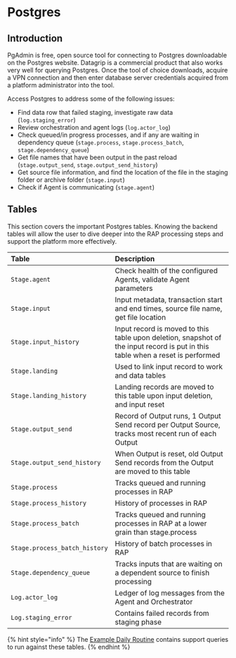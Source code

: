 # Postgres

## Introduction

PgAdmin is free, open source tool for connecting to Postgres downloadable on the Postgres website. Datagrip is a commercial product that also works very well for querying Postgres. Once the tool of choice downloads, acquire a VPN connection and then enter database server credentials acquired from a platform administrator into the tool. 

Access Postgres to address some of the following issues:

* Find data row that failed staging, investigate raw data \(`log.staging_error`\)
* Review orchestration and agent logs \(`log.actor_log`\)
* Check queued/in progress processes, and if any are waiting in dependency queue \(`stage.process`, `stage.process_batch`, `stage.dependency_queue`\)
* Get file names that have been output in the past reload \(`stage.output_send`, `stage.output_send_history`\)
* Get source file information, and find the location of the file in the staging folder or archive folder \(`stage.input`\)
* Check if Agent is communicating \(`stage.agent`\)

## Tables

This section covers the important Postgres tables. Knowing the backend tables will allow the user to dive deeper into the RAP processing steps and support the platform more effectively.

| **Table** | **Description** |
| :--- | :--- |
| `Stage.agent` | Check health of the configured Agents, validate Agent parameters |
| `Stage.input` | Input metadata, transaction start and end times, source file name, get file location |
| `Stage.input_history` | Input record is moved to this table upon deletion, snapshot of the input record is put in this table when a reset is performed |
| `Stage.landing` | Used to link input record to work and data tables |
| `Stage.landing_history` | Landing records are moved to this table upon input deletion, and input reset |
| `Stage.output_send` | Record of Output runs, 1 Output Send record per Output Source, tracks most recent run of each Output |
| `Stage.output_send_history` | When Output is reset, old Output Send records from the Output are moved to this table |
| `Stage.process` | Tracks queued and running processes in RAP |
| `Stage.process_history` | History of processes in RAP |
| `Stage.process_batch` | Tracks queued and running processes in RAP at a lower grain than stage.process |
| `Stage.process_batch_history` | History of batch processes in RAP |
| `Stage.dependency_queue` | Tracks inputs that are waiting on a dependent source to finish processing |
| `Log.actor_log` | Ledger of log messages from the Agent and Orchestrator |
| `Log.staging_error` | Contains failed records from staging phase |

{% hint style="info" %}
The [Example Daily Routine](../monitoring-the-process/example-daily-routine.md) contains support queries to run against these tables.
{% endhint %}


